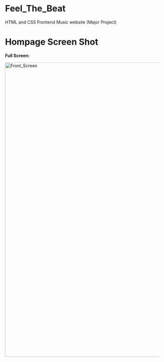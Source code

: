 # Feel_The_Beat
HTML and CSS Frontend Music website (Major Project)
# Hompage Screen Shot
**Full Screen:**

<img width="960" alt="Front_Screen" src="https://github.com/Devansh-Git2799/Feel_The_Beat/assets/79183197/c0e2fbca-9c2d-49ba-8c02-959bdd389cbf">


